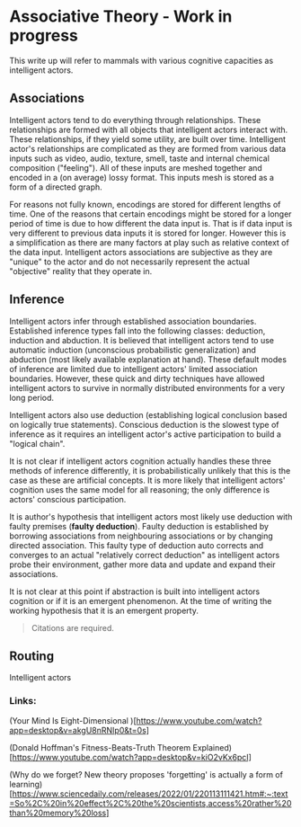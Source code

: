 # Associative Theory - Work in progress
 
This write up will refer to mammals with various cognitive capacities as intelligent actors.
 
## Associations
Intelligent actors tend to do everything through relationships. These relationships are formed with all objects that intelligent actors interact with. These relationships, if they yield some utility, are built over time. Intelligent actor's relationships are complicated as they are formed from various data inputs such as video, audio, texture, smell, taste and internal chemical composition ("feeling"). All of these inputs are meshed together and encoded in a (on average) lossy format. This inputs mesh is stored as a form of a directed graph. 
 
For reasons not fully known, encodings are stored for different lengths of time. One of the reasons that certain encodings might be stored for a longer period of time is due to how different the data input is. That is if data input is very different to previous data inputs it is stored for longer. However this is a simplification as there are many factors at play such as relative context of the data input. Intelligent actors associations are subjective as they are "unique" to the actor and do not necessarily represent the actual "objective" reality that they operate in.
 
## Inference
Intelligent actors infer through established association boundaries. Established inference types fall into the following classes: deduction, induction and abduction. It is believed that intelligent actors tend to use automatic induction (unconscious probabilistic generalization) and abduction (most likely available explanation at hand). These default modes of inference are limited due to intelligent actors' limited association boundaries. However, these quick and dirty techniques have allowed intelligent actors to survive in normally distributed environments for a very long period.

Intelligent actors also use deduction (establishing logical conclusion based on logically true statements). Conscious deduction is the slowest type of inference as it requires an intelligent actor's active participation to build a "logical chain".

It is not clear if intelligent actors cognition actually handles these three methods of inference differently, it is probabilistically unlikely that this is the case as these are artificial concepts. It is more likely that intelligent actors' cognition uses the same model for all reasoning; the only difference is actors' conscious participation.
 
It is author's hypothesis that intelligent actors most likely use deduction with faulty premises (**faulty deduction**). Faulty deduction is established by borrowing associations from neighbouring associations or by changing directed association. This faulty type of deduction auto corrects and converges to an actual "relatively correct deduction" as intelligent actors probe their environment, gather more data and update and expand their associations. 
 
It is not clear at this point if abstraction is built into intelligent actors cognition or if it is an emergent phenomenon. At the time of writing the working hypothesis that it is an emergent property.
 
> Citations are required.
 
## Routing  
Intelligent actors 

### Links:
(Your Mind Is Eight-Dimensional )[https://www.youtube.com/watch?app=desktop&v=akgU8nRNIp0&t=0s]
 
(Donald Hoffman's Fitness-Beats-Truth Theorem Explained)[https://www.youtube.com/watch?app=desktop&v=kiO2vKx6pcI]
 
(Why do we forget? New theory proposes 'forgetting' is actually a form of learning)[https://www.sciencedaily.com/releases/2022/01/220113111421.htm#:~:text=So%2C%20in%20effect%2C%20the%20scientists,access%20rather%20than%20memory%20loss]


